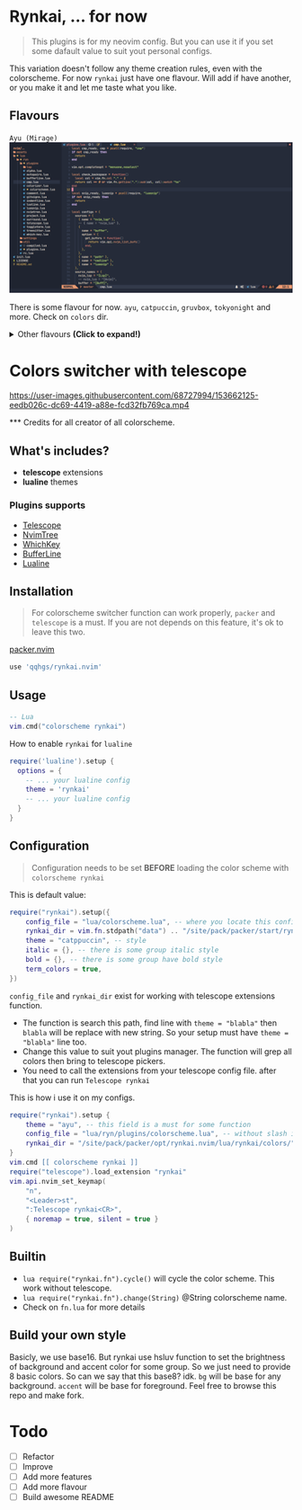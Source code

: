 # Rynkai, ... for now 
> This plugins is for my neovim config. But you can use it if you set some dafault value to suit yout personal configs.

This variation doesn't follow any theme creation rules, even with the colorscheme. For now `rynkai` just have one flavour. Will add if have another, or you make it and let me taste what you like.

## Flavours

`Ayu (Mirage)`
![ayu](./assets/ayu.jpg) 

There is some flavour for now. `ayu`, `catpuccin`, `gruvbox`, `tokyonight` and more. Check on `colors` dir.

<details><summary>Other flavours <b>(Click to expand!)</b></summary>

`Catppuccin`
![catpuccin](./assets/catpuccin.jpg)
`Gruvbox`
![gruvbox](./assets/gruvbox.jpg)
`Nord`
![nord](./assets/nord.jpg)
`Tokyonight`
![tokyonight](./assets/tokyonight.jpg)
`Onedark`
![onedark](./assets/onedark.jpg)

</details>

# Colors switcher with telescope
https://user-images.githubusercontent.com/68727994/153662125-eedb026c-dc69-4419-a88e-fcd32fb769ca.mp4

*** Credits for all creator of all colorscheme.

## What's includes?
- **telescope** extensions
- **lualine** themes

### Plugins supports

- [Telescope](https://github.com/nvim-telescope/telescope.nvim)
- [NvimTree](https://github.com/kyazdani42/nvim-tree.lua)
- [WhichKey](https://github.com/liuchengxu/vim-which-key)
- [BufferLine](https://github.com/akinsho/nvim-bufferline.lua)
- [Lualine](https://github.com/hoob3rt/lualine.nvim)

## Installation
> For colorscheme switcher function can work properly, `packer` and `telescope` is a must. If you are not depends on this feature, it's ok to leave this two.

[packer.nvim](https://github.com/wbthomason/packer.nvim)

```lua
use 'qqhgs/rynkai.nvim'
```

## Usage

```lua
-- Lua
vim.cmd("colorscheme rynkai")
```

How to enable `rynkai` for `lualine`
```lua
require('lualine').setup {
  options = {
    -- ... your lualine config
    theme = 'rynkai'
    -- ... your lualine config
  }
}
```

## Configuration
> Configuration needs to be set **BEFORE** loading the color scheme with `colorscheme rynkai`

This is default value:
```lua
require("rynkai").setup({
	config_file = "lua/colorscheme.lua", -- where you locate this config*
	rynkai_dir = vim.fn.stdpath("data") .. "/site/pack/packer/start/rynkai.nvim/lua/rynkai/colors/", -- this is why you need packer and telescope**
	theme = "catppuccin", -- style
	italic = {}, -- there is some group italic style
	bold = {}, -- there is some group have bold style
	term_colors = true,
})
```
`config_file` and `rynkai_dir` exist for working with telescope extensions function.
* The function is search this path, find line with `theme = "blabla"` then `blabla` will be replace with new string. So your setup must have `theme = "blabla"` line too.
* Change this value to suit yout plugins manager. The function will grep all colors then bring to telescope pickers.
* You need to call the extensions from your telescope config file. after that you can run `Telescope rynkai`

This is how i use it on my configs.
```lua
require("rynkai").setup {
	theme = "ayu", -- this field is a must for some function
	config_file = "lua/ryn/plugins/colorscheme.lua", -- without slash include in front
	rynkai_dir = "/site/pack/packer/opt/rynkai.nvim/lua/rynkai/colors/", -- slash in front is a must
}
vim.cmd [[ colorscheme rynkai ]]
require("telescope").load_extension "rynkai"
vim.api.nvim_set_keymap(
	"n",
	"<Leader>st",
	":Telescope rynkai<CR>",
	{ noremap = true, silent = true }
)
```

## Builtin
* `lua require("rynkai.fn").cycle()` will cycle the color scheme. This work without telescope.
* `lua require("rynkai.fn").change(String)` @String colorscheme name.
* Check on `fn.lua` for more details 

## Build your own style
Basicly, we use base16. But rynkai use hsluv function to set the brightness of background and accent color for some group. So we just need to provide 8 basic colors.
So can we say that this base8? idk. `bg` will be base for any background. `accent` will be base for foreground. Feel free to browse this repo and make fork.

# Todo
- [ ] Refactor
- [ ] Improve
- [ ] Add more features
- [ ] Add more flavour
- [ ] Build awesome README
